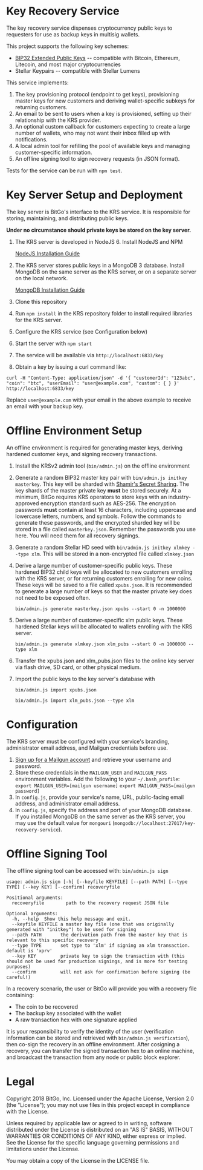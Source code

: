 Key Recovery Service
====================
The key recovery service dispenses cryptocurrency public keys to requesters for use as backup keys in multisig wallets.

This project supports the following key schemes:
 - [BIP32 Extended Public Keys](https://github.com/bitcoin/bips/blob/master/bip-0032.mediawiki) -- compatible with Bitcoin, Ethereum, Litecoin, and most major cryptocurrencies
 - Stellar Keypairs -- compatible with Stellar Lumens

This service implements:

1. The key provisioning protocol (endpoint to get keys), provisioning master keys for new customers and deriving wallet-specific subkeys for returning customers.
2. An email to be sent to users when a key is provisioned, setting up their relationship with the KRS provider. 
3. An optional custom callback for customers expecting to create a large number of wallets, who may not want their inbox filled up with notifications.
4. A local admin tool for refilling the pool of available keys and managing customer-specific information.
5. An offline signing tool to sign recovery requests (in JSON format).

Tests for the service can be run with ``npm test``. 

Key Server Setup and Deployment
====================
The key server is BitGo's interface to the KRS service. It is responsible for storing, maintaining, and distributing public keys.

**Under no circumstance should private keys be stored on the key server.**

1. The KRS server is developed in NodeJS 6. Install NodeJS and NPM

    [NodeJS Installation Guide](http://howtonode.org/how-to-install-nodejs)
2. The KRS server stores public keys in a MongoDB 3 database. Install MongoDB on the same server as the KRS server, or on a separate server on the local network.

    [MongoDB Installation Guide](https://docs.mongodb.com/manual/installation/) 
3. Clone this repository
4. Run `npm install` in the KRS repository folder to install required libraries for the KRS server.
5. Configure the KRS service (see Configuration below)
6. Start the server with `npm start`
7. The service will be available via `http://localhost:6833/key`
8. Obtain a key by issuing a curl command like:

`curl -H "Content-Type: application/json" -d '{ "customerId": "123abc", "coin": "btc", "userEmail": "user@example.com", "custom": { } }' http://localhost:6833/key`

Replace `user@example.com` with your email in the above example to receive an email with your backup key.

Offline Environment Setup
====================
An offline environment is required for generating master keys, deriving hardened customer keys, and signing recovery transactions.

1. Install the KRSv2 admin tool (``bin/admin.js``) on the offline environment
2. Generate a random BIP32 master key pair with ``bin/admin.js initkey masterkey``. This key will be sharded with [Shamir's Secret Sharing](https://en.wikipedia.org/wiki/Shamir%27s_Secret_Sharing).
The key shards of the master private key **must** be stored securely. At a minimum, BitGo requires KRS operators to store keys with an industry-approved encryption standard such as AES-256. The encryption passwords **must** contain at least 16 characters, including uppercase and lowercase letters, numbers, and symbols.
Follow the commands to generate these passwords, and the encrypted sharded key will be stored in a file called ``masterkey.json``. Remember the passwords you use here. You will need them for all recovery signings.
3. Generate a random Stellar HD seed with ``bin/admin.js initkey xlmkey --type xlm``. This will be stored in a non-encrypted file called ``xlmkey.json``
4. Derive a large number of customer-specific public keys. These hardened BIP32 child keys will be allocated to new customers enrolling with the KRS server, or for returning customers enrolling for new coins. These keys will be saved to a file called ``xpubs.json``. It is recommended to generate a large number of keys so that the master private key does not need to be exposed often.

    ``bin/admin.js generate masterkey.json xpubs --start 0 -n 1000000``
    

5. Derive a large number of customer-specific xlm public keys. These hardened Stellar keys will be allocated to wallets enrolling with the KRS server.

    ``bin/admin.js generate xlmkey.json xlm_pubs --start 0 -n 1000000 --type xlm``
    
6. Transfer the xpubs.json and xlm_pubs.json files to the online key server via flash drive, SD card, or other physical medium.
7. Import the public keys to the key server's database with

    ``bin/admin.js import xpubs.json``
    
    ``bin/admin.js import xlm_pubs.json --type xlm``

Configuration
====================
The KRS server must be configured with your service's branding, administrator email address, and Mailgun credentials before use.

1. [Sign up for a Mailgun account](https://www.mailgun.com/) and retrieve your username and password.
2. Store these credentials in the ``MAILGUN_USER`` and ``MAILGUN_PASS`` environment variables. Add the following to your ``~/.bash_profile``:
    ``export MAILGUN_USER=[mailgun username]``
    ``export MAILGUN_PASS=[mailgun password]``
3. In ``config.js``, provide your service's name, URL, public-facing email address, and administrator email address.
4. In ``config.js``, specify the address and port of your MongoDB database. If you installed MongoDB on the same server as the KRS server, you may use the default value for ``mongouri`` (``mongodb://localhost:27017/key-recovery-service``).

Offline Signing Tool
====================
The offline signing tool can be accessed with:
``bin/admin.js sign``

```
usage: admin.js sign [-h] [--keyfile KEYFILE] [--path PATH] [--type TYPE] [--key KEY] [--confirm] recoveryfile

Positional arguments:
  recoveryfile        path to the recovery request JSON file

Optional arguments:
  -h, --help  Show this help message and exit.
  --keyfile KEYFILE a master key file (one that was originally generated with "initkey") to be used for signing
  --path PATH       the derivation path from the master key that is relevant to this specific recovery
  --type TYPE       set type to 'xlm' if signing an xlm transaction. default is 'xprv'
  --key KEY         private key to sign the transaction with (this should not be used for production signings, and is more for testing purposes)
  --confirm         will not ask for confirmation before signing (be careful!)
```

In a recovery scenario, the user or BitGo will provide you with a recovery file containing:
 - The coin to be recovered
 - The backup key associated with the wallet
 - A raw transaction hex with one signature applied
 
It is your responsibility to verify the identity of the user (verification information can be stored and retrieved with ``bin/admin.js verification``), then co-sign the recovery in an offline environment. After cosigning a recovery, you can transfer the signed transaction hex to an online machine, and broadcast the transaction from any node or public block explorer.

Legal
====================
Copyright 2018 BitGo, Inc.
Licensed under the Apache License, Version 2.0 (the "License"); 
you may not use files in this project except in compliance with the License.

Unless required by applicable law or agreed to in writing, software
distributed under the License is distributed on an "AS IS" BASIS,
WITHOUT WARRANTIES OR CONDITIONS OF ANY KIND, either express or implied.
See the License for the specific language governing permissions and
limitations under the License.

You may obtain a copy of the License in the LICENSE file.
